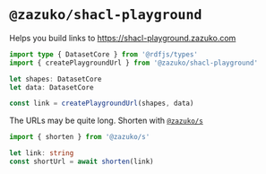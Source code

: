 # `@zazuko/shacl-playground`

Helps you build links to https://shacl-playground.zazuko.com

```ts
import type { DatasetCore } from '@rdfjs/types'
import { createPlaygroundUrl } from '@zazuko/shacl-playground'

let shapes: DatasetCore
let data: DatasetCore

const link = createPlaygroundUrl(shapes, data)
```

The URLs may be quite long. Shorten with [`@zazuko/s`](https://npm.im/@zazuko/s)

```ts
import { shorten } from '@zazuko/s'

let link: string
const shortUrl = await shorten(link)
```
